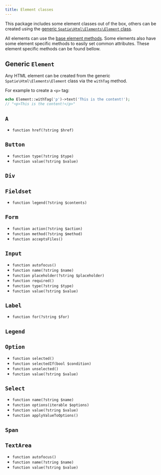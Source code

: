 ```yaml
---
title: Element classes
---
```


This package includes some element classes out of the box, others can be created using the [generic `Spatie\Html\Elements\Element` class](#generic-codeelementcode). 

All elements can use the [base element methods](/laravel-html/v1/general-usage/element-methods). Some elements also have some element specific methods to easily set common attributes. These element specific methods can be found bellow.

## Generic `Element`

Any HTML element can be created from the generic `Spatie\Html\Elements\Element` class via the `withTag` method.

For example to create a `<p>` tag:

```php
echo Element::withTag('p')->text('This is the content!');
// "<p>This is the content!</p>"
```


## `A`

- `function href(?string $href)`

## `Button`

- `function type(?string $type)`
- `function value(?string $value)`

## `Div`

## `Fieldset`

- `function legend(?string $contents)`

## `Form`

- `function action(?string $action)`
- `function method(?string $method)`
- `function acceptsFiles()`

## `Input`

- `function autofocus()`
- `function name(?string $name)`
- `function placeholder(?string $placeholder)`
- `function required()`
- `function type(?string $type)`
- `function value(?string $value)`

## `Label`

- `function for(?string $for)`

## `Legend`

## `Option`

- `function selected()`
- `function selectedIf(bool $condition)`
- `function unselected()`
- `function value(?string $value)`

## `Select`

- `function name(?string $name)`
- `function options(iterable $options)`
- `function value(?string $value)`
- `function applyValueToOptions()`

## `Span`

## `TextArea`

- `function autofocus()`
- `function name(?string $name)`
- `function value(?string $value)`
